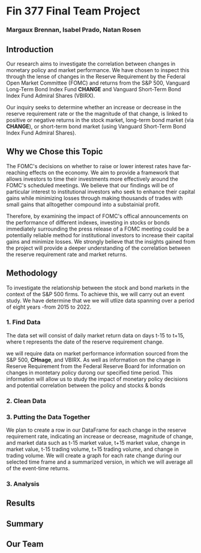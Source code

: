 # Fin 377 Final Team Project
 ### Margaux Brennan, Isabel Prado, Natan Rosen

## Introduction
Our research aims to investigate the correlation between changes in monetary policy and market performance. We have chosen to inspect this through the lense of changes in the Reserve Requirement by the Federal Open Market Committee (FOMC) and returns from the S&P 500, Vanguard Long-Term Bond Index Fund **CHANGE** and Vanguard Short-Term Bond Index Fund Admiral Shares (VBIRX).

Our inquiry seeks to determine whether an increase or decrease in the reserve requirement rate or the the magnitude of that change, is linked to positive or negative returns in the stock market, long-term bond market (via **CHANGE**), or short-term bond market (using Vanguard Short-Term Bond Index Fund Admiral Shares).

## Why we Chose this Topic
The FOMC's decisions on whether to raise or lower interest rates have far-reaching effects on the economy. We aim to provide a framework that allows investors to time their investments more effectively around the FOMC's scheduled meetings. We believe that our findings will be of particular interest to institutional investors who seek to enhance their capital gains while minimizing losses through making thousands of trades with small gains that alltogether compound into a substainial profit.

Therefore, by examining the impact of FOMC's offical announcements on the performance of different indexes, investing in stocks or bonds immediately surrounding the press release of a FOMC meeting could be a potentially reliable method for institutional investors to increase their capital gains and minimize losses. We strongly believe that the insights gained from the project will provide a deeper understanding of the correlation between the reserve requirement rate and market returns.


## Methodology
To investigate the relationship between the stock and bond markets in the context of the S&P 500 firms. To achieve this, we will carry out an event study. We have determine that we we will utlize data spanning over a period of eight years -from 2015 to 2022.

### 1. Find Data
The data set will consist of daily market return data on days t-15 to t+15, where t represents the date of the reserve requirement change.

we will require data on market performance information sourced from the S&P 500, **CHnage**, and VBIRX. As well as information on the change in Reserve Requirement from the Federal Reserve Board for information on changes in montetary policy durong our specified time period. This information will allow us to study the impact of monetary policy decisions and potential correlation between the policy and stocks & bonds

### 2. Clean Data

### 3. Putting the Data Together
We plan to create a row in our DataFrame for each change in the reserve requirement rate, indicating an increase or decrease, magnitude of change, and market data such as t-15 market value, t+15 market value, change in market value, t-15 trading volume, t+15 trading volume, and change in trading volume. We will create a graph for each rate change during our selected time frame and a summarized version, in which we will average all of the event-time returns.

### 3. Analysis

## Results

## Summary

## Our Team
